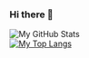 ### Hi there 👋


![My GitHub Stats](https://github-readme-stats.vercel.app/api?username=SuperS123&show_icons=true&theme=dark)
<br>
[![My Top Langs](https://github-readme-stats.vercel.app/api/top-langs/?username=SuperS123)](https://github.com/anuraghazra/github-readme-stats)

